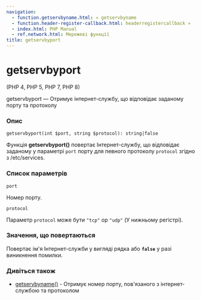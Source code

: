 ```yaml
---
navigation:
  - function.getservbyname.html: « getservbyname
  - function.header-register-callback.html: headerregistercallback »
  - index.html: PHP Manual
  - ref.network.html: Мережеві функції
title: getservbyport
---
```

# getservbyport

(PHP 4, PHP 5, PHP 7, PHP 8)

getservbyport — Отримує інтернет-службу, що відповідає заданому порту та протоколу

### Опис

```methodsynopsis
getservbyport(int $port, string $protocol): string|false
```

Функція **getservbyport()** повертає Інтернет-службу, що відповідає заданому у параметрі `port` порту для певного протоколу `protocol` згідно з /etc/services.

### Список параметрів

`port`

Номер порту.

`protocol`

Параметр `protocol` може бути `"tcp"` ор `"udp"` (У нижньому регістрі).

### Значення, що повертаються

Повертає ім'я Інтернет-служби у вигляді рядка або **`false`** у разі виникнення помилки.

### Дивіться також

-   [getservbyname()](function.getservbyname.md) - Отримує номер порту, пов'язаного з інтернет-службою та протоколом
